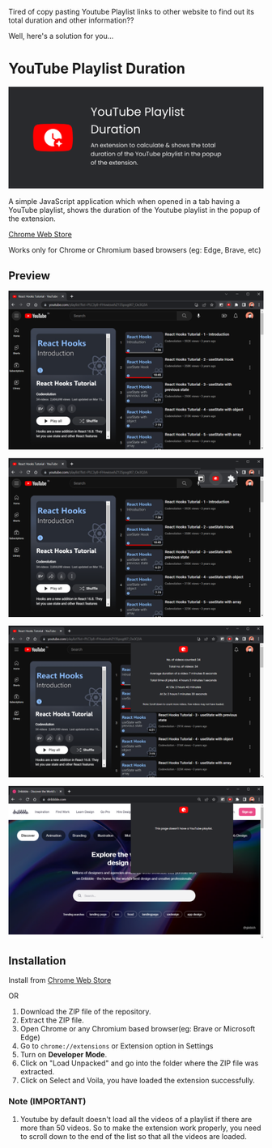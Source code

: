 Tired of copy pasting Youtube Playlist links to other website to find out its total duration and other information??

Well, here's a solution for you...

# YouTube Playlist Duration

![Image](screenshots/Marquee.png)

A simple JavaScript application which when opened in a tab having a YouTube playlist, shows the duration of the Youtube playlist in the popup of the extension.

[Chrome Web Store](https://chrome.google.com/webstore/detail/youtube-playlist-duration/bpojpijaddmjkblcbkhnhhgjecmfmgil)

Works only for Chrome or Chromium based browsers (eg: Edge, Brave, etc)

## Preview

![Screenshot](screenshots/s1.png)

![Screenshot](screenshots/s2.png)

![Screenshot](screenshots/s3.png)

![Screenshot](screenshots/s4.png)

## Installation 

Install from [Chrome Web Store](https://chrome.google.com/webstore/detail/youtube-playlist-duration/bpojpijaddmjkblcbkhnhhgjecmfmgil)

OR

1. Download the ZIP file of the repository.
2. Extract the ZIP file.
3. Open Chrome or any Chromium based browser(eg: Brave or Microsoft Edge)
4. Go to `chrome://extensions` or Extension option in Settings 
5. Turn on **Developer Mode**.
6. Click on "Load Unpacked" and go into the folder where the ZIP file was extracted.
7. Click on Select and Voila, you have loaded the extension successfully.


### Note (IMPORTANT)

1. Youtube by default doesn't load all the videos of a playlist if there are more than 50 videos. So to make the extension work properly, you need to scroll down to the end of the list so that all the videos are loaded.
